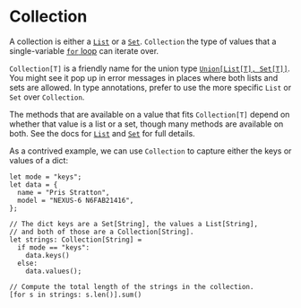 # Collection

A collection is either a [`List`](type_list.md) or a [`Set`](type_set.md).
`Collection` the type of values
that a single-variable [`for` loop](syntax.md#comprehensions)
can iterate over.

`Collection[T]` is a friendly name
for the union type [`Union[List[T], Set[T]]`](types.md#union-types).
You might see it pop up in error messages
in places where both lists and sets are allowed.
In type annotations,
prefer to use the more specific `List` or `Set` over `Collection`.

The methods that are available on a value that fits `Collection[T]` depend on
whether that value is a list or a set, though many methods are available on both.
See the docs for [`List`](type_list.md) and [`Set`](type_set.md) for full details.

As a contrived example,
we can use `Collection` to capture either the keys or values of a dict:

```rcl
let mode = "keys";
let data = {
  name = "Pris Stratton",
  model = "NEXUS-6 N6FAB21416",
};

// The dict keys are a Set[String], the values a List[String],
// and both of those are a Collection[String].
let strings: Collection[String] =
  if mode == "keys":
    data.keys()
  else:
    data.values();

// Compute the total length of the strings in the collection.
[for s in strings: s.len()].sum()
```
